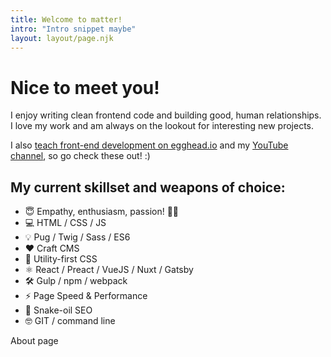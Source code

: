 ```yaml
---
title: Welcome to matter!
intro: "Intro snippet maybe"
layout: layout/page.njk
---
```


# Nice to meet you!

I enjoy writing clean frontend code and building good, human relationships. I love my work and am always on the lookout for interesting new projects.

I also [teach front-end development on egghead.io](https://egghead.io/instructors/simon-vrachliotis?af=9wenzv) and my [YouTube channel](https://youtube.com/simomnswissdev), so go check these out! :)

## My current skillset and weapons of choice:

- 😇 Empathy, enthusiasm, passion! 🎉🌈
- 💻 HTML / CSS / JS
- 💡 Pug / Twig / Sass / ES6
- ❤️ Craft CMS
- 🙉 Utility-first CSS
- ⚛️ React / Preact / VueJS / Nuxt / Gatsby
- 🛠 Gulp / npm / webpack
- ⚡️ Page Speed & Performance
- 🐍 Snake-oil SEO
- 🤓 GIT / command line

<p class="text-gray-600">About page</p>
